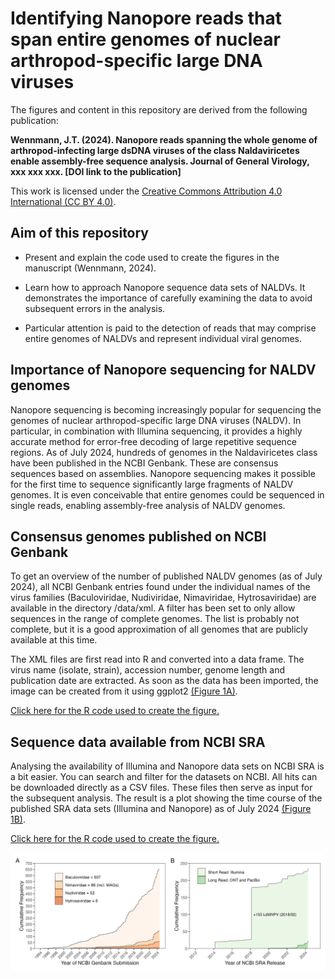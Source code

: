 # Identifying Nanopore reads that span entire genomes of nuclear arthropod-specific large DNA viruses

The figures and content in this repository are derived from the following publication:

**Wennmann, J.T. (2024). Nanopore reads spanning the whole genome of arthropod-infecting large dsDNA viruses of the class Naldaviricetes enable assembly-free sequence analysis. Journal of General Virology, xxx xxx xxx. [DOI link to the publication]**

This work is licensed under the [Creative Commons Attribution 4.0 International (CC BY 4.0)](https://creativecommons.org/licenses/by/4.0/).

## Aim of this repository

-   Present and explain the code used to create the figures in the manuscript (Wennmann, 2024).

-   Learn how to approach Nanopore sequence data sets of NALDVs. It demonstrates the importance of carefully examining the data to avoid subsequent errors in the analysis.

-   Particular attention is paid to the detection of reads that may comprise entire genomes of NALDVs and represent individual viral genomes.

## Importance of Nanopore sequencing for NALDV genomes 

Nanopore sequencing is becoming increasingly popular for sequencing the genomes of nuclear arthropod-specific large DNA viruses (NALDV). In particular, in combination with Illumina sequencing, it provides a highly accurate method for error-free decoding of large repetitive sequence regions. As of July 2024, hundreds of genomes in the Naldaviricetes class have been published in the NCBI Genbank. These are consensus sequences based on assemblies. Nanopore sequencing makes it possible for the first time to sequence significantly large fragments of NALDV genomes. It is even conceivable that entire genomes could be sequenced in single reads, enabling assembly-free analysis of NALDV genomes.

## Consensus genomes published on NCBI Genbank

To get an overview of the number of published NALDV genomes (as of July 2024), all NCBI Genbank entries found under the individual names of the virus families (Baculoviridae, Nudiviridae, Nimaviridae, Hytrosaviridae) are available in the directory /data/xml. A filter has been set to only allow sequences in the range of complete genomes. The list is probably not complete, but it is a good approximation of all genomes that are publicly available at this time.

The XML files are first read into R and converted into a data frame. The virus name (isolate, strain), accession number, genome length and publication date are extracted. As soon as the data has been imported, the image can be created from it using ggplot2 [(Figure 1A)](https://github.com/wennj/naldv-whole-genome-reads/blob/main/output/NALDV_stats_on_Genbank_SRA.png).

[Click here for the R code used ](https://github.com/wennj/naldv-whole-genome-reads/blob/main/output/NALDV_stats_on_Genbank_SRA.png)[to](https://github.com/wennj/naldv-whole-genome-reads/blob/main/NCBI%20statistics.Rmd)[ create the figure.](https://github.com/wennj/naldv-whole-genome-reads/blob/main/output/NALDV_stats_on_Genbank_SRA.png)

## Sequence data available from NCBI SRA

Analysing the availability of Illumina and Nanopore data sets on NCBI SRA is a bit easier. You can search and filter for the datasets on NCBI. All hits can be downloaded directly as a CSV files. These files then serve as input for the subsequent analysis. The result is a plot showing the time course of the published SRA data sets (Illumina and Nanopore) as of July 2024 [(Figure 1B)](https://github.com/wennj/naldv-whole-genome-reads/blob/main/output/NALDV_stats_on_Genbank_SRA.png).

[Click here for the R code used ](https://github.com/wennj/naldv-whole-genome-reads/blob/main/output/NALDV_stats_on_Genbank_SRA.png)[to](https://github.com/wennj/naldv-whole-genome-reads/blob/main/NCBI%20statistics.Rmd)[ create the figure.](https://github.com/wennj/naldv-whole-genome-reads/blob/main/output/NALDV_stats_on_Genbank_SRA.png)

![Figure 1A and B](https://github.com/wennj/naldv-whole-genome-reads/blob/main/output/NALDV_stats_on_Genbank_SRA.png)
